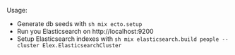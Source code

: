 Usage:
  - Generate db seeds with ```sh mix ecto.setup```
  - Run you Elasticsearch on http://localhost:9200
  - Setup Elasticsearch indexes with ```sh mix elasticsearch.build people --cluster Elex.ElasticsearchCluster```
